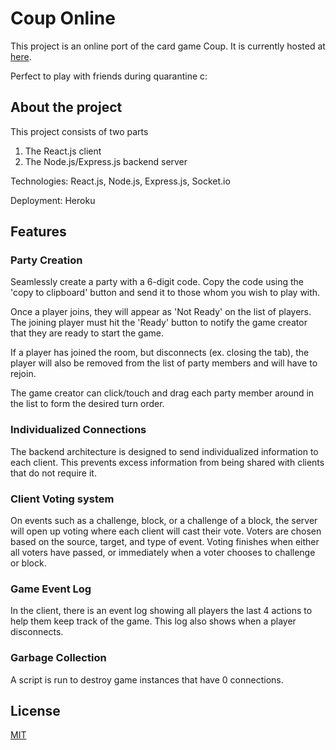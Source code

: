 # Coup Online

This project is an online port of the card game Coup. It is currently hosted at [here](https://www.chickenkoup.com/).

Perfect to play with friends during quarantine c:
## About the project
This project consists of two parts
1. The React.js client
2. The Node.js/Express.js backend server

Technologies: React.js, Node.js, Express.js, Socket.io

Deployment: Heroku

## Features

### Party Creation

Seamlessly create a party with a 6-digit code. Copy the code using the 'copy to clipboard' button and send it to those whom you wish to play with. 

Once a player joins, they will appear as 'Not Ready' on the list of players. The joining player must hit the 'Ready' button to notify the game creator that they are ready to start the game. 

If a player has joined the room, but disconnects (ex. closing the tab), the player will also be removed from the list of party members and will have to rejoin. 

The game creator can click/touch and drag each party member around in the list to form the desired turn order. 

### Individualized Connections 

The backend architecture is designed to send individualized information to each client. This prevents excess information from being shared with clients that do not require it.

### Client Voting system

On events such as a challenge, block, or a challenge of a block, the server will open up voting where each client will cast their vote. Voters are chosen based on the source, target, and type of event. Voting finishes when either all voters have passed, or immediately when a voter chooses to challenge or block. 

### Game Event Log

In the client, there is an event log showing all players the last 4 actions to help them keep track of the game. This log also shows when a player disconnects.

### Garbage Collection

A script is run to destroy game instances that have 0 connections.

## License
[MIT](https://choosealicense.com/licenses/mit/)
